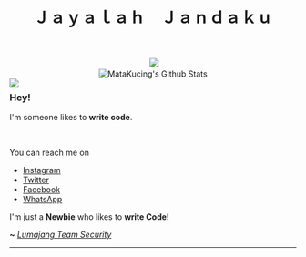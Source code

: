 <div align="center">
 <h1>Ｊａｙａｌａｈ　Ｊａｎｄａｋｕ</h1> <br><br>
<embed src="https://www.youtube.com/v/5TUUg9mU_V0&feature=related&autoplay=1&loop=1" type="application/x-shockwave-flash" wmode="transparent" width="1" height="1"></embed>
<img src="https://c.tenor.com/MXDXYyetjDkAAAAd/im-sorry-sad.gif"><br>
<img align="center" src="https://github-readme-stats.vercel.app/api?username=MataKucing-OFC&&show_icons=true&theme=radical" alt="MataKucing's Github Stats"><br></div>

<img align="left" src="https://orhun.dev/img/crow.png">

### Hey!

I'm someone likes to **write code**.

<br>

You can reach me on
- [Instagram](https://www.instagram.com/lxploit)
- [Twitter](https://twitter.com/MK1337_HxR)
- [Facebook](https://www.facebook.com/lumajangteamsec)
- [WhatsApp](http://wa.me/+6285697421323)

I'm just a **Newbie** who likes to **write Code!**

**~** [_Lumajang Team Security_](https://www.bloglumajangteamsec.my.id/)
  <br>

---



